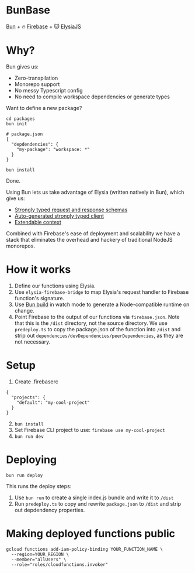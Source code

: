 # BunBase

[Bun](https://bun.sh/) + 🔥 [Firebase](https://firebase.google.com/) + 🐱 [ElysiaJS](https://elysiajs.com/)

# Why?

Bun gives us:

- Zero-transpilation
- Monorepo support
- No messy Typescript config
- No need to compile workspace dependencies or generate types

Want to define a new package?

```
cd packages
bun init

# package.json
{
  "depdendencies": {
    "my-package": "workspace: *"
  }
}

bun install
```

Done.

Using Bun lets us take advantage of Elysia (written natively in Bun), which give us:

- [Strongly typed request and response schemas](https://elysiajs.com/essential/schema.html)
- [Auto-generated strongly typed client](https://elysiajs.com/eden/treaty/overview.html)
- [Extendable context](https://elysiajs.com/essential/context.html#extending-context)

Combined with Firebase's ease of deployment and scalability we have a stack that eliminates the overhead and hackery of traditional NodeJS monorepos.

# How it works

1. Define our functions using Elysia.
2. Use `elysia-firebase-bridge` to map Elysia's request handler to Firebase function's signature.
3. Use [Bun build](https://bun.sh/docs/bundler) in watch mode to generate a Node-compatible runtime on change.
4. Point Firebase to the output of our functions via `firebase.json`. Note that this is the `/dist` directory, not the source directory. We use `predeploy.ts` to copy the package.json of the function into `/dist` and strip out `dependencies/devDependencies/peerDependencies`, as they are not necessary.

# Setup

1. Create .firebaserc

```
{
  "projects": {
    "default": "my-cool-project"
  }
}
```

2. `bun install`
3. Set Firebase CLI project to use: `firebase use my-cool-project`
4. `bun run dev`

# Deploying

```
bun run deploy
```

This runs the deploy steps:

1. Use `bun run` to create a single index.js bundle and write it to `/dist`
2. Run `predeploy.ts` to copy and rewrite `package.json` to `/dist` and strip out depdendency properties.

# Making deployed functions public

```
gcloud functions add-iam-policy-binding YOUR_FUNCTION_NAME \
  --region=YOUR_REGION \
  --member="allUsers" \
  --role="roles/cloudfunctions.invoker"
```
